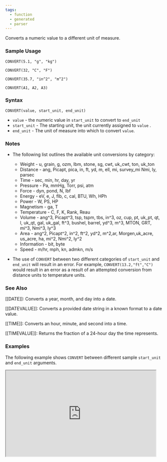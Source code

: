 ```yaml
---
tags:
  - function
  - generated
  - parser
---
```


Converts a numeric value to a different unit of measure.

### Sample Usage

`CONVERT(5.1, "g", "kg")`

`CONVERT(32, "C", "F")`

`CONVERT(35.7, "in^2", "m^2")`

`CONVERT(A1, A2, A3)`

### Syntax

`CONVERT(value, start_unit, end_unit)`

* `value` - the numeric value in `start_unit` to convert to `end_unit`
* `start_unit` - The starting unit, the unit currently assigned to `value` .
* `end_unit` - The unit of measure into which to convert `value`.

### Notes

* The following list outlines the available unit conversions by category:

  + Weight - u, grain, g, ozm, lbm, stone, sg, cwt, uk\_cwt, ton, uk\_ton
  + Distance - ang, Picapt, pica, in, ft, yd, m, ell, mi, survey\_mi Nmi, ly, parsec
  + Time - sec, min, hr, day, yr
  + Pressure - Pa, mmHg, Torr, psi, atm
  + Force - dyn, pond, N, lbf
  + Energy - eV, e, J, flb, c, cal, BTU, Wh, HPh
  + Power - W, PS, HP
  + Magnetism - ga, T
  + Temperature - C, F, K, Rank, Reau
  + Volume - ang^3, Picapt^3, tsp, tspm, tbs, in^3, oz, cup, pt, uk\_pt, qt, l, uk\_qt, gal, uk\_gal, ft^3, bushel, barrel, yd^3, m^3, MTON, GRT, mi^3, Nmi^3, ly^3
  + Area - ang^2, Picapt^2, in^2, ft^2, yd^2, m^2,ar, Morgen,uk\_acre, us\_acre, ha, mi^2, Nmi^2, ly^2
  + Information - bit, byte
  + Speed - m/hr, mph, kn, admkn, m/s
* The use of `CONVERT` between two different categories of `start_unit` and  `end_unit` will result in an error. For example, `CONVERT(13.2,"ft","C")` would result in an error as a result of an attempted conversion from distance units to temperature units.

### See Also

[[DATE]]: Converts a year, month, and day into a date.

[[DATEVALUE]]: Converts a provided date string in a known format to a date value.

[[TIME]]: Converts an hour, minute, and second into a time.

[[TIMEVALUE]]: Returns the fraction of a 24-hour day the time represents.

### Examples

The following example shows `CONVERT` between different sample `start_unit` and `end_unit` arguments.

<iframe height="275" src="https://docs.google.com/spreadsheets/d/1OmgrK3QrJAOttk9-3tx7LJxm47hxb9tssgUqY2-YbzU/pubhtml?widget=true&amp;headers=false" width="480"></iframe>